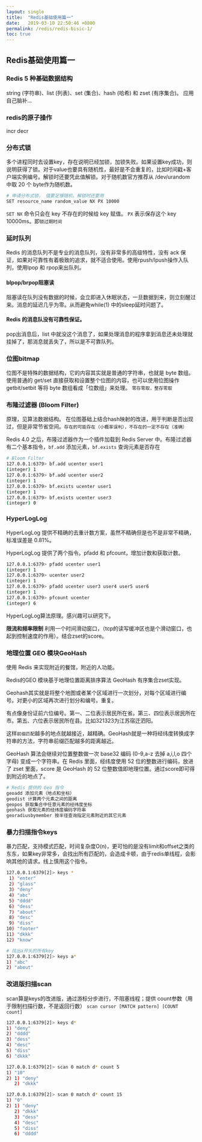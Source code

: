 ```yaml
---
layout: single
title:  "Redis基础使用篇一"
date:   2019-03-10 22:50:46 +0800
permalink: /redis/redis-bisic-1/
toc: true
---
```




##  Redis基础使用篇一


### Redis  5 种基础数据结构
string (字符串)、list (列表)、set (集合)、hash (哈希) 和 zset (有序集合)。
应用自己脑补...

### redis的原子操作
incr decr

### 分布式锁
多个进程同时去设置key，存在说明已经加锁，加锁失败。如果设置key成功，则说明获得了锁。对于value也要具有随机性，最好是不会重复的，比如时间戳+客户端实例编号。解锁时还要凭此值解锁。对于随机数官方推荐从 /dev/urandom 中取 20 个 byte作为随机数。

```bash
# 申请分布式锁， 值要足够随机，解锁时还要用
SET resource_name random_value NX PX 10000
```

`SET NX` 命令只会在 key 不存在的时候给 key 赋值。
`PX` 表示保存这个 key 10000ms。即`锁过期时间`

### 延时队列
Redis 的消息队列不是专业的消息队列，没有非常多的高级特性，没有 ack 保证，如果对可靠性有着极致的追求，就不适合使用。使用rpush/lpush操作入队列，使用lpop 和 rpop来出队列。

#### blpop/brpop阻塞读
阻塞读在队列没有数据的时候，会立即进入休眠状态，一旦数据到来，则立刻醒过来。消息的延迟几乎为零。从而避免while(1) 中的sleep延时问题了。

#### Redis 的消息队没有可靠性保证。
pop出消息后，list 中就没这个消息了，如果处理消息的程序拿到消息还未处理就挂掉了，那消息就丢失了，所以是不可靠队列。

### 位图bitmap
位图不是特殊的数据结构，它的内容其实就是普通的字符串，也就是 byte 数组。使用普通的 get/set 直接获取和设置整个位图的内容，也可以使用位图操作 getbit/setbit 等将 byte 数组看成「位数组」来处理。
`零存零取，整存零取`

### 布隆过滤器 (Bloom Filter) 
原理，见算法数据结构。 在位图基础上结合hash映射的改进，用于判断是否出现过，但是非常节省空间。`存在的可能存在（小概率误判），不存在的一定不存在（准确）`

Redis 4.0 之后，布隆过滤器作为一个插件加载到 Redis Server 中。布隆过滤器有二个基本指令，`bf.add` 添加元素，`bf.exists` 查询元素是否存在
```bash
# Bloom Filter
127.0.0.1:6379> bf.add ucenter user1
(integer) 1
127.0.0.1:6379> bf.add ucenter user2
(integer) 1
127.0.0.1:6379> bf.exists ucenter user1
(integer) 1
127.0.0.1:6379> bf.exists ucenter user3
(integer) 0
```

### HyperLogLog
HyperLogLog 提供不精确的去重计数方案，虽然不精确但是也不是非常不精确，标准误差是 0.81%。

HyperLogLog 提供了两个指令。pfadd 和 pfcount，增加计数和获取计数。
```bash
127.0.0.1:6379> pfadd ucenter user1
(integer) 1
127.0.0.1:6379> ucenter user2
(integer) 1
127.0.0.1:6379> pfadd ucenter user3 user4 user5 user6
(integer) 1
127.0.0.1:6379> pfcount ucenter 
(integer) 6
```
HyperLogLog算法原理。感兴趣可以研究下。

**限流和频率限制**
利用一个时间滑动窗口，（tcp的读写缓冲区也是个滑动窗口，也起到控制速度的作用）。结合zset的score。

###  地理位置 GEO 模块GeoHash
使用 Redis 来实现附近的餐馆，附近的人功能。

Redis的GEO 模块基于地理位置距离排序算法 GeoHash 有序集合zset实现。

Geohash其实就是将整个地图或者某个区域进行一次划分，对每个区域进行编号。对更小的区域再次进行划分和编号。重复。

有点像身份证前六位编号。第一、二位表示居民所在省。第三、四位表示居民所在市。第五、六位表示居民所在县。比如321323为江苏宿迁泗阳。

这样`前缀匹配`越多的地点就越接近，越精确。GeoHash就是一种将经纬度转换成字符串的方法，字符串前缀匹配越多的距离越近。

GeoHash 算法会继续对位置整数做一次 base32 编码 (0-9,a-z 去掉 a,i,l,o 四个字母) 变成一个字符串。在 Redis 里面，经纬度使用 52 位的整数进行编码，放进了 zset 里面，score 是 GeoHash 的 52 位整数值即地理位置。通过score即可得到附近的地点了。
```bash
# Redis 提供的 Geo 指令
geoadd 添加元素（地点和坐标）
geodist 计算两个元素之间的距离
geopos 获取集合中任意元素的经纬度坐标
geohash 获取元素的经纬度编码字符串
georadiusbymember 按半径查询指定元素附近的其它元素
```

### 暴力扫描指令keys
暴力匹配，支持模式匹配，时间复杂度O(n)，更可怕的是没有limit和offset之类的东东，如果key非常多，会找出所有匹配的，会造成卡顿，由于redis单线程，会影响其他的请求。线上慎用这个指令。
```bash
127.0.0.1:6379[2]> keys *
 1) "enter"
 2) "glass"
 3) "deny"
 4) "abc"
 5) "dddd"
 6) "dess"
 7) "about"
 8) "desc"
 9) "diss"
10) "footer"
11) "dkkk"
12) "know"

# 找出a开头的所有key
127.0.0.1:6379[2]> keys a*
1) "abc"
2) "about"
```


### 改进版扫描scan

scan算是keys的改进版，通过游标分步进行，不阻塞线程；提供 count参数（用于限制扫描行数，不是返回行数）
`scan cursor [MATCH pattern] [COUNT count]`
```bash
127.0.0.1:6379[2]> keys d*
1) "deny"
2) "dddd"
3) "dess"
4) "desc"
5) "diss"
6) "dkkk"

127.0.0.1:6379[2]> scan 0 match d* count 5
1) "10"
2) 1) "deny"
   2) "dkkk"

127.0.0.1:6379[2]> scan 0 match d* count 15
1) "0"
2) 1) "deny"
   2) "dkkk"
   3) "dess"
   4) "desc"
   5) "diss"
   6) "dddd"

```


